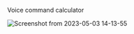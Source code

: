 Voice command calculator

![Screenshot from 2023-05-03 14-13-55](https://user-images.githubusercontent.com/122459032/236376606-f613bedd-8d67-4033-9167-2b250be48e60.png)
